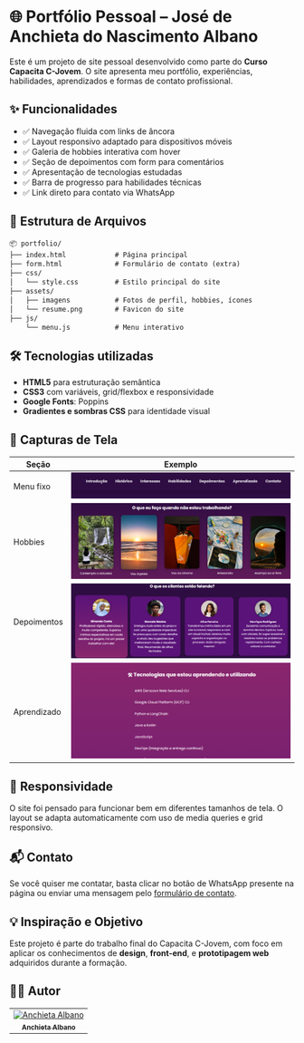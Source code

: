 # 🌐 Portfólio Pessoal – José de Anchieta do Nascimento Albano

Este é um projeto de site pessoal desenvolvido como parte do **Curso Capacita C-Jovem**. O site apresenta meu portfólio, experiências, habilidades, aprendizados e formas de contato profissional.

## ✨ Funcionalidades

- ✅ Navegação fluida com links de âncora
- ✅ Layout responsivo adaptado para dispositivos móveis
- ✅ Galeria de hobbies interativa com hover
- ✅ Seção de depoimentos com form para comentários
- ✅ Apresentação de tecnologias estudadas
- ✅ Barra de progresso para habilidades técnicas
- ✅ Link direto para contato via WhatsApp


## 📁 Estrutura de Arquivos

```
📦 portfolio/
├── index.html            # Página principal
├── form.html             # Formulário de contato (extra)
├── css/
│   └── style.css         # Estilo principal do site
├── assets/
│   ├── imagens           # Fotos de perfil, hobbies, ícones
│   └── resume.png        # Favicon do site
├── js/
    └── menu.js           # Menu interativo
```

## 🛠 Tecnologias utilizadas

- **HTML5** para estruturação semântica
- **CSS3** com variáveis, grid/flexbox e responsividade
- **Google Fonts**: Poppins
- **Gradientes e sombras CSS** para identidade visual

## 📸 Capturas de Tela

| Seção | Exemplo |
|-------|---------|
| Menu fixo | ![](assets/screenshot-menu.png) |
| Hobbies | ![](assets/screenshot-hobbies.png) |
| Depoimentos | ![](assets/screenshot-depoimentos.png) |
| Aprendizado | ![](assets/screenshot-aprendizado.png) |

## 📱 Responsividade

O site foi pensado para funcionar bem em diferentes tamanhos de tela. O layout se adapta automaticamente com uso de media queries e grid responsivo.

## 📬 Contato

Se você quiser me contatar, basta clicar no botão de WhatsApp presente na página ou enviar uma mensagem pelo [formulário de contato](form.html).

## 💡 Inspiração e Objetivo

Este projeto é parte do trabalho final do Capacita C-Jovem, com foco em aplicar os conhecimentos de **design**, **front-end**, e **prototipagem web** adquiridos durante a formação.

## 👩‍💻 Autor
<div>
  <table>
    <tr>
      <td align="center">
        <a href="https://github.com/Chiet4" >
          <img src="https://avatars.githubusercontent.com/u/111232477?v=4" alt="Anchieta Albano"
            width="100px" >
          <br>
          <sub><b>Anchieta Albano</b></sub>
        </a>
      </td>
    </tr>
  </table>
</div>